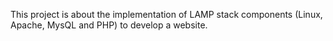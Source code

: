 This project is about the implementation of LAMP stack components (Linux, Apache, MysQL and PHP) to develop a website.

